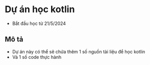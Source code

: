 # Dự án học kotlin
- Bắt đầu học từ 21/5/2024

## Mô tả 
- Dự án này có thể sẽ chứa thêm 1 số nguồn tài liệu để học kotlin
- Và 1 số code thực hành 